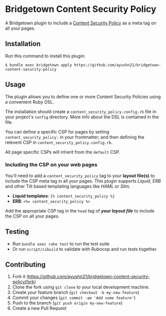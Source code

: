 # Bridgetown Content Security Policy

A Bridgetown plugin to include a [Content Security Policy](https://developer.mozilla.org/en-US/docs/Web/HTTP/Headers/Content-Security-Policy) as a meta tag on all your pages.

## Installation

Run this command to install this plugin:

```shell
$ bundle exec bridgetown apply https://github.com/ayushn21/bridgetown-content-security-policy
```

## Usage

The plugin allows you to define one or more Content Security Policies using a convenient Ruby DSL.

The installation should create a `content_security_policy.config.rb` file in your project's `config` directory. More info about the DSL is contained in the file.

You can define a specific CSP for pages by setting `content_security_policy:` in your frontmatter; and then defining the relevent CSP in `content_security_policy.config.rb`.

All page specific CSPs will inherit from the `default` CSP.

### Including the CSP on your web pages

You'll need to add a `content_security_policy` tag to your **layout file(s)** to include the CSP meta tag in all your pages. This plugin supports *Liquid*, *ERB* and other Tilt based templating languages like *HAML* or *Slim*.

- **Liquid templates**: `{% content_security_policy %}`
- **ERB**: `<%= content_security_policy %>`

Add the appropriate CSP tag in the `head` tag of **_your layout file_** to include the CSP on all your pages.


## Testing

* Run `bundle exec rake test` to run the test suite
* Or run `script/cibuild` to validate with Rubocop and run tests together.

## Contributing

1. Fork it (https://github.com/ayushn21/bridgetown-content-security-policy/fork)
2. Clone the fork using `git clone` to your local development machine.
3. Create your feature branch (`git checkout -b my-new-feature`)
4. Commit your changes (`git commit -am 'Add some feature'`)
5. Push to the branch (`git push origin my-new-feature`)
6. Create a new Pull Request
